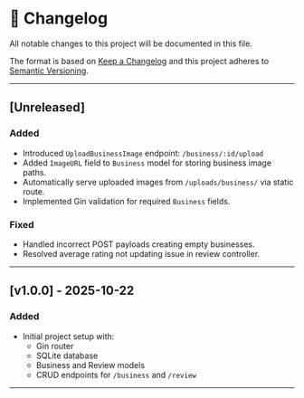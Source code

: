 # 📜 Changelog
All notable changes to this project will be documented in this file.

The format is based on [Keep a Changelog](https://keepachangelog.com/en/1.1.0/)
and this project adheres to [Semantic Versioning](https://semver.org/).

---

## [Unreleased]

### Added
- Introduced `UploadBusinessImage` endpoint: `/business/:id/upload`
- Added `ImageURL` field to `Business` model for storing business image paths.
- Automatically serve uploaded images from `/uploads/business/` via static route.
- Implemented Gin validation for required `Business` fields.

### Fixed
- Handled incorrect POST payloads creating empty businesses.
- Resolved average rating not updating issue in review controller.

---

## [v1.0.0] - 2025-10-22
### Added
- Initial project setup with:
  - Gin router
  - SQLite database
  - Business and Review models
  - CRUD endpoints for `/business` and `/review`

---

